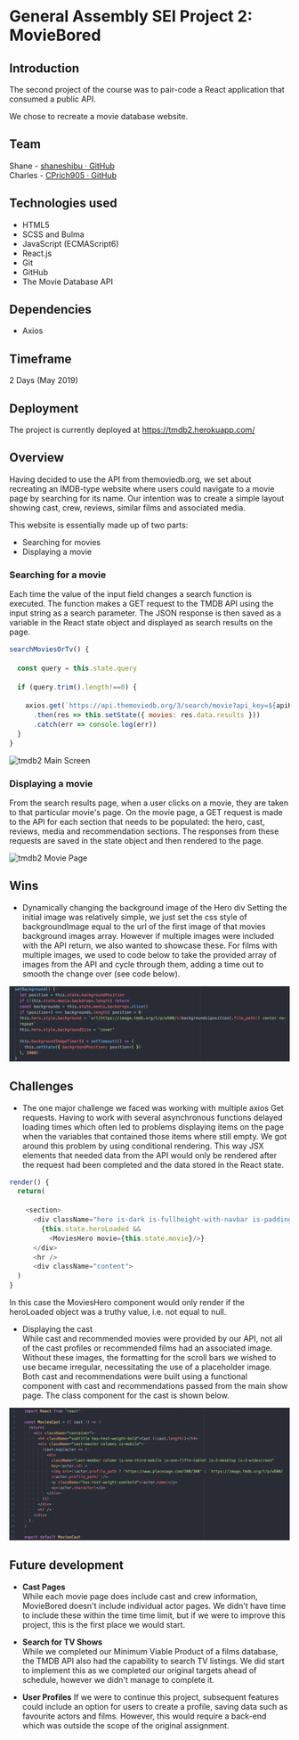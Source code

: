 # General Assembly SEI Project 2: MovieBored
## Introduction
The second project of the course was to pair-code a React application that consumed a public API.

We chose to recreate a movie database website.


## Team
Shane - [shaneshibu · GitHub](https://github.com/shaneshibu) <br />
Charles - [CPrich905 · GitHub](https://github.com/CPrich905)

## Technologies used
* HTML5
* SCSS and Bulma
* JavaScript (ECMAScript6)
* React.js
* Git
* GitHub
* The Movie Database API

## Dependencies
* Axios

## Timeframe
2 Days (May 2019)

## Deployment
The project is currently deployed at https://tmdb2.herokuapp.com/

## Overview
Having decided to use the API from themoviedb.org, we set about recreating an IMDB-type website where users could navigate to a movie page by searching for its name. Our intention was to create a simple layout showing cast, crew, reviews, similar films and associated media.

This website is essentially made up of two parts:
 - Searching for movies
 - Displaying a movie

### Searching for a movie

Each time the value of the input field changes a search function is executed. The function makes a GET request to the TMDB API using the input string as a search parameter. The JSON response is then saved as a variable in the React state object and displayed as search results on the page.

```javascript
searchMoviesOrTv() {

  const query = this.state.query

  if (query.trim().length!==0) {

    axios.get(`https://api.themoviedb.org/3/search/movie?api_key=${apiKey}&query=${query}`)
      .then(res => this.setState({ movies: res.data.results }))
      .catch(err => console.log(err))
  }
}
```

![tmdb2 Main Screen](src/assets/searchmovie.gif)

### Displaying a movie
From the search results page, when a user clicks on a movie, they are taken to that particular movie's page. On the movie page, a GET request is made to the API for each section that needs to be populated: the hero, cast, reviews, media and recommendation sections. The responses from these requests are saved in the state object and then rendered to the page.  

![tmdb2 Movie Page](src/assets/displaymovie.gif)

## Wins
- Dynamically changing the background image of the Hero div
Setting the initial image was relatively simple, we just set the css style of backgroundImage equal to the url of the first image of that movies background images array. However if multiple images were included with the API return, we also wanted to showcase these. For films with multiple images, we used to code below to take the provided array of images from the API and cycle through them, adding a time out to smooth the change over (see code below).

![setBackground function](./dist/assets/readme/setbackground.png?raw=true "Title")

## Challenges
 - The one major challenge we faced was working with multiple axios Get requests. Having to work with several asynchronous functions delayed loading times which often led to problems displaying items on the page when the variables that contained those items where still empty. We got around this problem by using conditional rendering. This way JSX elements that needed data from the API would only be rendered after the request had been completed and the data stored in the React state.

```javascript
render() {
  return(

    <section>
      <div className="hero is-dark is-fullheight-with-navbar is-paddingless">
        {this.state.heroLoaded &&
          <MoviesHero movie={this.state.movie}/>}
      </div>
      <hr />
      <div className="content">
  )
}
```
In this case the MoviesHero component would only render if the heroLoaded object was a truthy value, i.e. not equal to null.

- Displaying the cast  
While cast and recommended movies were provided by our API, not all of the cast profiles or recommended films had an associated image. Without these images, the formatting for the scroll bars we wished to use became irregular, necessitating the use of a placeholder image.
Both cast and recommendations were built using a functional component with cast and recommendations passed from the main show page. The class component for the cast is shown below.

![Alt text](./dist/assets/readme/cast.png?raw=true "Title")


## Future development
- **Cast Pages**  
While each movie page does include cast and crew information, MovieBored doesn't include individual actor pages. We didn't have time to include these within the time time limit, but if we were to improve this project, this is the first place we would start.
- **Search for TV Shows**  
While we completed our Minimum Viable Product of a films database, the TMDB API also had the capability to search TV listings. We did start to implement this as we completed our original targets ahead of schedule, however we didn't manage to complete it.

- **User Profiles**
If we were to continue this project, subsequent features could include an option for users to create a profile, saving data such as favourite actors and films. However, this would require a back-end which was outside the scope of the original assignment.
